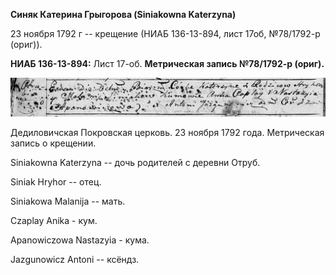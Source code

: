 **Синяк Катерина Грыгорова (Siniakowna Katerzyna)**

23 ноября 1792 г -- крещение (НИАБ 136-13-894, лист 17об, №78/1792-р
(ориг)).

**НИАБ 136-13-894:** Лист 17-об. **Метрическая запись №78/1792-р
(ориг).**

![](./media/f0bfd0374a7f11b6b7b624bfb362dc44aec25509.png)

Дедиловичская Покровская церковь. 23 ноября 1792 года. Метрическая
запись о крещении.

Siniakowna Katerzyna -- дочь родителей с деревни Отруб.

Siniak Hryhor -- отец.

Siniakowa Malanija -- мать.

Czaplay Anika - кум.

Apanowiczowa Nastazyia - кума.

Jazgunowicz Antoni -- ксёндз.
